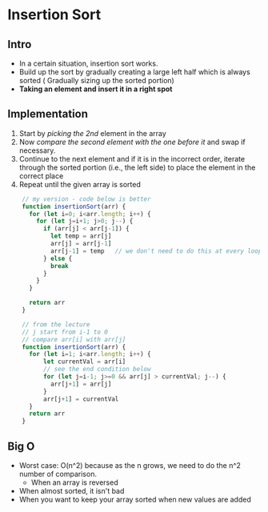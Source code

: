 # Insertion Sort

## Intro

- In a certain situation, insertion sort works.
- Build up the sort by gradually creating a large left half which is always sorted ( Gradually sizing up the sorted portion)
- **Taking an element and insert it in a right spot**

## Implementation

1. Start by *picking the 2nd* element in the array
2. Now *compare the second element with the one before it* and swap if necessary.
3. Continue to the next element and if it is in the incorrect order, iterate through the sorted portion (i.e., the left side) to place the element in the correct place
4. Repeat until the given array is sorted

```js
    // my version - code below is better
    function insertionSort(arr) {
      for (let i=0; i<arr.length; i++) {
        for (let j=i+1; j>0; j--) {
          if (arr[j] < arr[j-1]) {
            let temp = arr[j]
            arr[j] = arr[j-1]
            arr[j-1] = temp   // we don't need to do this at every loop.
          } else {
            break
          }
        }
      }

      return arr
    }

    // from the lecture
    // j start from i-1 to 0
    // compare arr[i] with arr[j]
    function insertionSort(arr) {
      for (let i=1; i<arr.length; i++) {
          let currentVal = arr[i]
          // see the end condition below
          for (let j=i-1; j>=0 && arr[j] > currentVal; j--) {
            arr[j+1] = arr[j]
          }
          arr[j+1] = currentVal
      }
      return arr
    }
```

## Big O

- Worst case: O(n^2) because as the n grows, we need to do the n^2 number of comparison.
  - When an array is reversed
- When almost sorted, it isn't bad
- When you want to keep your array sorted when new values are added
